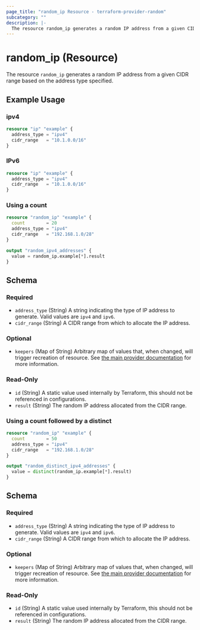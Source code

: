 ```yaml
---
page_title: "random_ip Resource - terraform-provider-random"
subcategory: ""
description: |-
  The resource random_ip generates a random IP address from a given CIDR range based on the address type specified.
---
```


# random_ip (Resource)

The resource `random_ip` generates a random IP address from a given CIDR range based on the address type specified.

## Example Usage

### ipv4

```terraform
resource "ip" "example" {
  address_type = "ipv4"
  cidr_range   = "10.1.0.0/16"
}
```

### IPv6

```terraform
resource "ip" "example" {
  address_type = "ipv4"
  cidr_range   = "10.1.0.0/16"
}
```

### Using a count

```terraform
resource "random_ip" "example" {
  count        = 20
  address_type = "ipv4"
  cidr_range   = "192.168.1.0/28"
}

output "random_ipv4_addresses" {
  value = random_ip.example[*].result
}
```

<!-- schema generated by tfplugindocs -->
## Schema

### Required

- `address_type` (String) A string indicating the type of IP address to generate. Valid values are `ipv4` and `ipv6`.
- `cidr_range` (String) A CIDR range from which to allocate the IP address.

### Optional

- `keepers` (Map of String) Arbitrary map of values that, when changed, will trigger recreation of resource. See [the main provider documentation](../index.html) for more information.

### Read-Only

- `id` (String) A static value used internally by Terraform, this should not be referenced in configurations.
- `result` (String) The random IP address allocated from the CIDR range.

### Using a count followed by a distinct

```terraform
resource "random_ip" "example" {
  count        = 50
  address_type = "ipv4"
  cidr_range   = "192.168.1.0/28"
}

output "random_distinct_ipv4_addresses" {
  value = distinct(random_ip.example[*].result)
}
```

<!-- schema generated by tfplugindocs -->
## Schema

### Required

- `address_type` (String) A string indicating the type of IP address to generate. Valid values are `ipv4` and `ipv6`.
- `cidr_range` (String) A CIDR range from which to allocate the IP address.

### Optional

- `keepers` (Map of String) Arbitrary map of values that, when changed, will trigger recreation of resource. See [the main provider documentation](../index.html) for more information.

### Read-Only

- `id` (String) A static value used internally by Terraform, this should not be referenced in configurations.
- `result` (String) The random IP address allocated from the CIDR range.
